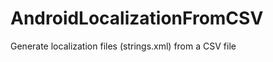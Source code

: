 AndroidLocalizationFromCSV
==========================

Generate localization files (strings.xml) from a CSV file
